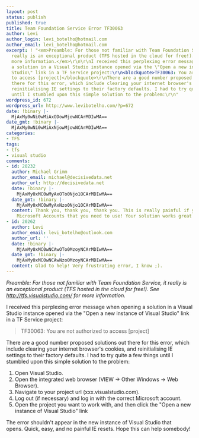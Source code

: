 ```yaml
---
layout: post
status: publish
published: true
title: Team Foundation Service Error TF30063
author: Levi
author_login: levi_botelho@hotmail.com
author_email: levi_botelho@hotmail.com
excerpt: ! "<em>Preamble: For those not familiar with Team Foundation Service, it
  really is an exceptional product (TFS hosted in the cloud for free!). See <a href=\"http://tfs.visualstudio.com/\">http://tfs.visualstudio.com/</a> for
  more information.</em>\r\n\r\nI received this perplexing error message when opening
  a solution in a Visual Studio instance opened via the \"Open a new instance of Visual
  Studio\" link in a TF Service project:\r\n<blockquote>TF30063: You are not authorized
  to access [project]</blockquote>\r\nThere are a good number proposed solutions out
  there for this error, which include clearing your internet browser's cookies, and
  reinitialising IE settings to their factory defaults. I had to try quite a few things
  until I stumbled upon this simple solution to the problem:\r\n"
wordpress_id: 672
wordpress_url: http://www.levibotelho.com/?p=672
date: !binary |-
  MjAxMy0wNi0wMiAxODowMjowNCArMDIwMA==
date_gmt: !binary |-
  MjAxMy0wNi0wMiAxNjowMjowNCArMDIwMA==
categories:
- TFS
tags:
- tfs
- visual studio
comments:
- id: 20232
  author: Michael Grimm
  author_email: michael@decisivedata.net
  author_url: http://decisivedata.net
  date: !binary |-
    MjAxMy0xMC0wMyAxOTo0Njo1OCArMDIwMA==
  date_gmt: !binary |-
    MjAxMy0xMC0wMyAxNzo0Njo1OCArMDIwMA==
  content: Thank you, thank you, thank you. This is really painful if you have multiple
    Microsoft Accounts that you need to use! Your solution works great!
- id: 20262
  author: Levi
  author_email: levi_botelho@outlook.com
  author_url: ''
  date: !binary |-
    MjAxMy0xMC0wNCAwOTo0MzoyNCArMDIwMA==
  date_gmt: !binary |-
    MjAxMy0xMC0wNCAwNzo0MzoyNCArMDIwMA==
  content: Glad to help! Very frustrating error, I know ;).
---
```

<p><em>Preamble: For those not familiar with Team Foundation Service, it really is an exceptional product (TFS hosted in the cloud for free!). See <a href="http://tfs.visualstudio.com/">http://tfs.visualstudio.com/</a> for more information.</em></p>
<p>I received this perplexing error message when opening a solution in a Visual Studio instance opened via the "Open a new instance of Visual Studio" link in a TF Service project:</p>
<blockquote><p>TF30063: You are not authorized to access [project]</p></blockquote>
<p>There are a good number proposed solutions out there for this error, which include clearing your internet browser's cookies, and reinitialising IE settings to their factory defaults. I had to try quite a few things until I stumbled upon this simple solution to the problem:<br />
<a id="more"></a><a id="more-672"></a></p>
<ol>
<li>Open Visual Studio.</li>
<li>Open the integrated web browser (VIEW -&gt; Other Windows -&gt; Web Browser).</li>
<li>Navigate to your project url (xxx.visualstudio.com).</li>
<li>Log out (if necessary) and log in with the correct Microsoft account.</li>
<li>Open the project you want to work with, and then click the "Open a new instance of Visual Studio" link</li>
</ol>
<p>The error shouldn't appear in the new instance of Visual Studio that opens. Quick, easy, and no painful IE resets. Hope this can help somebody!</p>
